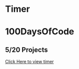 # Timer

# 100DaysOfCode

## 5/20 Projects

<a href="https://timer-v1.netlify.app/" target="_blank">Click Here to view timer</a>
